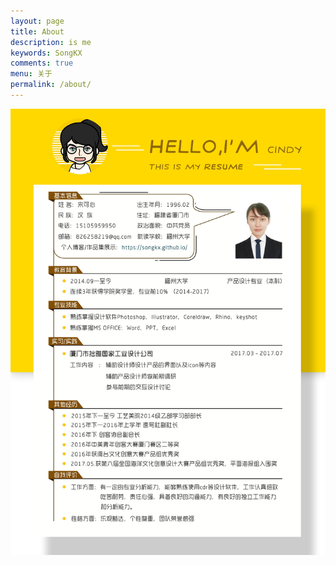 ```yaml
---
layout: page
title: About
description: is me
keywords: SongKX
comments: true
menu: 关于
permalink: /about/
---
```


![](/images/posts/i.jpg)


